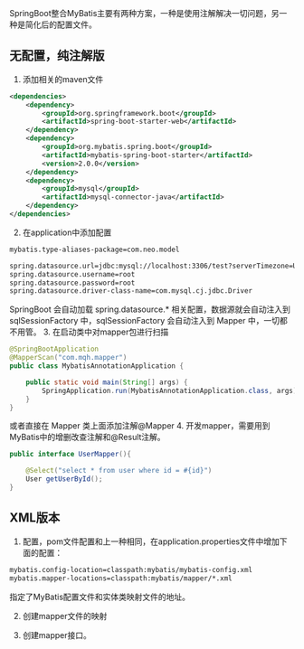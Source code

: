 SpringBoot整合MyBatis主要有两种方案，一种是使用注解解决一切问题，另一种是简化后的配置文件。

## 无配置，纯注解版
1. 添加相关的maven文件
```xml
<dependencies>
	<dependency>
        <groupId>org.springframework.boot</groupId>
        <artifactId>spring-boot-starter-web</artifactId>
    </dependency>
	<dependency>
		<groupId>org.mybatis.spring.boot</groupId>
		<artifactId>mybatis-spring-boot-starter</artifactId>
		<version>2.0.0</version>
	</dependency>
    <dependency>
        <groupId>mysql</groupId>
        <artifactId>mysql-connector-java</artifactId>
    </dependency>
</dependencies>
```
2. 在application中添加配置
```xml
mybatis.type-aliases-package=com.neo.model

spring.datasource.url=jdbc:mysql://localhost:3306/test?serverTimezone=UTC&useUnicode=true&characterEncoding=utf-8&useSSL=true
spring.datasource.username=root
spring.datasource.password=root
spring.datasource.driver-class-name=com.mysql.cj.jdbc.Driver
```
SpringBoot 会自动加载 spring.datasource.* 相关配置，数据源就会自动注入到 sqlSessionFactory 中，sqlSessionFactory 会自动注入到 Mapper 中，一切都不用管。
3. 在启动类中对mapper包进行扫描
```java
@SpringBootApplication
@MapperScan("com.mqh.mapper")
public class MybatisAnnotationApplication {

	public static void main(String[] args) {
		SpringApplication.run(MybatisAnnotationApplication.class, args);
	}
}
```
或者直接在 Mapper 类上面添加注解@Mapper
4. 开发mapper，需要用到MyBatis中的增删改查注解和@Result注解。
```java
public interface UserMapper(){

    @Select("select * from user where id = #{id}")
    User getUserById();
}
```


## XML版本
1. 配置，pom文件配置和上一种相同，在application.properties文件中增加下面的配置：
```xml
mybatis.config-location=classpath:mybatis/mybatis-config.xml
mybatis.mapper-locations=classpath:mybatis/mapper/*.xml
```
指定了MyBatis配置文件和实体类映射文件的地址。

2. 创建mapper文件的映射

3. 创建mapper接口。